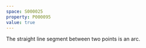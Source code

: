 ```yaml
---
space: S000025
property: P000095
value: true
---
```


The straight line segment between two points is an arc.
